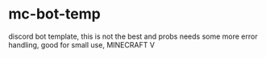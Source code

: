 # mc-bot-temp
discord bot template, this is not the best and probs needs some more error handling, good for small use, MINECRAFT V
